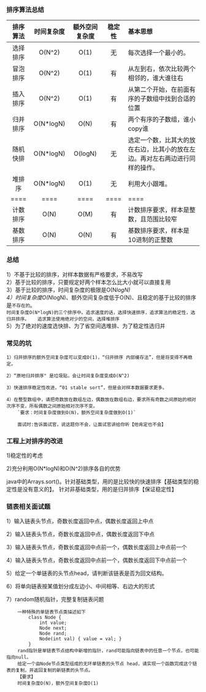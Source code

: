 ### 排序算法总结
| 排序算法 | 时间复杂度|额外空间复杂度|稳定性|基本思想|
|:---:|:---:|:---:|:---:|:---|
|选择排序|O(N^2)|O(1)|无|每次选择一个最小的。|
|冒泡排序|O(N^2)|O(1)|有|从左到右，依次比较两个相邻的，谁大谁往右|
|插入排序|O(N^2)|O(1)|有|从第二个开始，在前面有序的子数组中找到合适的位置|
|归并排序|O(N*logN)|O(N)|有|两个有序的子数组，谁小copy谁|
|随机快排|O(N*logN)|O(logN)|无|选定一个数，比其大的放在右边，比其小的放在左边。再对左右两边进行同样的操作。|
|堆排序|O(N*logN)|O(1)|无|利用大小跟堆。|
|====|====|====|====|====|
|计数排序|O(N)|O(M)|有|计数排序要求，样本是整数，且范围比较窄|
|基数排序|O(N)|O(N)|有|基数排序要求，样本是10进制的正整数|


### 总结
1）不基于比较的排序，对样本数据有严格要求，不易改写  
2）基于比较的排序，只要规定好两个样本怎么比大小就可以直接复用  
3）基于比较的排序，时间复杂度的极限是O(N*logN)  
4）时间复杂度O(N*logN)、额外空间复杂度低于O(N)、且稳定的基于比较的排序是`不存在的`。  
    `时间复杂度O(N*logN)的三个排序中。追求速度的话，选择快速排序，追求算法的稳定性，选归并排序。  
    追求算法使用绝对少的空间，选择堆排序`  
5）为了绝对的速度选快排、为了省空间选堆排、为了稳定性选归并  

### 常见的坑
```text
1）归并排序的额外空间复杂度可以变成O(1)，“归并排序 内部缓存法”，但是将变得不再稳定。

2）“原地归并排序" 是垃圾贴，会让时间复杂度变成O(N^2) 

3）快速排序稳定性改进，“01 stable sort”，但是会对样本数据要求更多。

4）在整型数组中，请把奇数放在数组左边，偶数放在数组右边，要求所有奇数之间原始的相对次序不变，所有偶数之间原始相对次序不变。
    `要求：时间复杂度做到O(N)，额外空间复杂度做到O(1)`
    
    面试时:告诉面试官，说这题你不会，让面试官讲给你听【他肯定也不会】

```

### 工程上对排序的改进
1)稳定性的考虑

2)充分利用O(N*logN)和O(N^2)排序各自的优势


java中的Arrays.sort()。针对基础类型，用的是比较快的快速排序【基础类型的稳定性是没有意义的】。
针对非基础类型，用的是归并排序【保证稳定性】

### 链表相关面试题
1）输入链表头节点，奇数长度返回中点，偶数长度返回上中点

2）输入链表头节点，奇数长度返回中点，偶数长度返回下中点

3）输入链表头节点，奇数长度返回中点前一个，偶数长度返回上中点前一个

4）输入链表头节点，奇数长度返回中点前一个，偶数长度返回下中点前一个

5）给定一个单链表的头节点head，请判断该链表是否为回文结构。

6）将单向链表按某值划分成左边小、中间相等、右边大的形式

7）random随机指针，完整复制链表问题
```text
    一种特殊的单链表节点类描述如下
        class Node {
            int value;
            Node next;
            Node rand;
            Node(int val) { value = val; }
        }
    rand指针是单链表节点结构中新增的指针，rand可能指向链表中的任意一个节点，也可能指向null。
    给定一个由Node节点类型组成的无环单链表的头节点 head，请实现一个函数完成这个链表的复制，并返回复制的新链表的头节点。
    【要求】
    时间复杂度O(N)，额外空间复杂度O(1) 

```
    